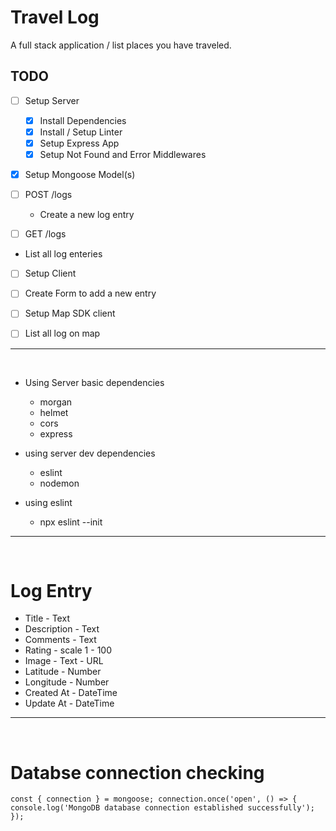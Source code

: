 # **Travel Log**

A full stack application / list places you have traveled.

## **TODO**

- [ ] Setup Server 
    - [x] Install Dependencies 
    - [x] Install / Setup Linter 
    - [X] Setup Express App 
    - [X] Setup Not Found and Error Middlewares 

- [x] Setup Mongoose Model(s) 

- [ ] POST /logs 
  - Create a new log entry

- [ ]  GET /logs
  - List all log enteries

- [ ] Setup Client

- [ ] Create Form to add a new entry 
- [ ] Setup Map SDK client
- [ ] List all log on map

---
&nbsp;
- Using Server basic dependencies
  - morgan
  - helmet
  - cors
  - express

- using server dev dependencies
  - eslint 
  - nodemon
  
- using eslint
  - npx eslint --init

 ---
&nbsp;
 # Log Entry

 * Title - Text
 * Description - Text
 * Comments - Text
 * Rating - scale 1 - 100
 * Image - Text - URL
 * Latitude - Number
 * Longitude - Number 
 * Created At - DateTime
 * Update At - DateTime


---
&nbsp;
# Databse connection checking

``const { connection } = mongoose;
connection.once('open', () => {
  console.log('MongoDB database connection established successfully');
});``